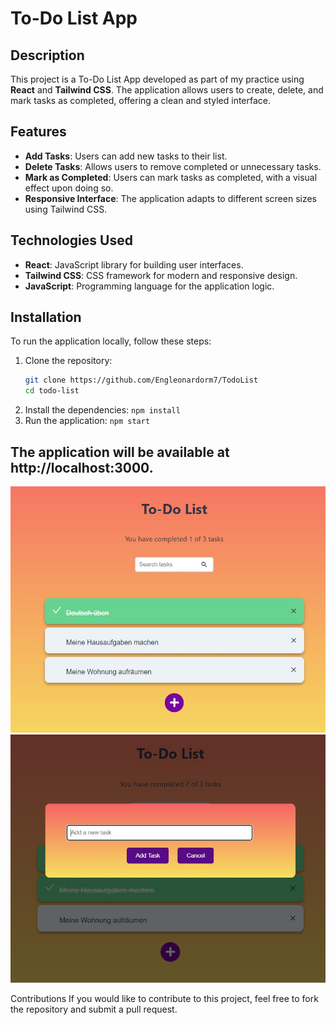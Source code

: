 # To-Do List App

## Description

This project is a To-Do List App developed as part of my practice using **React** and **Tailwind CSS**. The application allows users to create, delete, and mark tasks as completed, offering a clean and styled interface.

## Features

- **Add Tasks**: Users can add new tasks to their list.
- **Delete Tasks**: Allows users to remove completed or unnecessary tasks.
- **Mark as Completed**: Users can mark tasks as completed, with a visual effect upon doing so.
- **Responsive Interface**: The application adapts to different screen sizes using Tailwind CSS.

## Technologies Used

- **React**: JavaScript library for building user interfaces.
- **Tailwind CSS**: CSS framework for modern and responsive design.
- **JavaScript**: Programming language for the application logic.

## Installation

To run the application locally, follow these steps:

1. Clone the repository:
   ```bash
   git clone https://github.com/Engleonardorm7/TodoList
   cd todo-list
   ```
2. Install the dependencies:
   `npm install`
3. Run the application:
   `npm start`

## The application will be available at http://localhost:3000.

<img src="./Todo-React.jpg" alt="Screenshot 1" width="600"/>
<img src="./Todo-React2.jpg" alt="Screenshot 2" width="600"/>

Contributions
If you would like to contribute to this project, feel free to fork the repository and submit a pull request.
